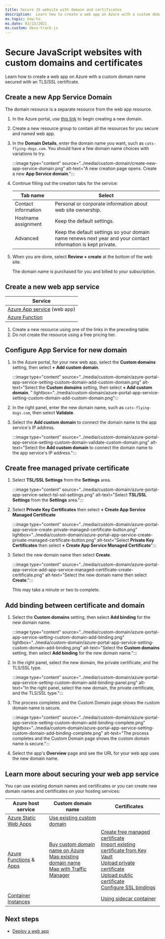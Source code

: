 ```yaml
---
title: Secure JS website with domain and certificates
description:  Learn how to create a web app on Azure with a custom domain name secured with an TLS/SSL certificate. 
ms.topic: how-to
ms.date: 03/23/2021
ms.custom: devx-track-js
---
```


# Secure JavaScript websites with custom domains and certificates

Learn how to create a web app on Azure with a custom domain name secured with an TLS/SSL certificate.

## Create a new App Service Domain

The domain resource is a separate resource from the web app resource. 

1. In the Azure portal, use [this link](https://ms.portal.azure.com/#create/Microsoft.Domain) to begin creating a new domain. 
1. Create a new resource group to contain all the resources for you secure and named web app. 
1. In the **Domain Details**, enter the domain name you want, such as `cats-flying-dogs.com`. You should have a few domain name choices with variations to try. 

    :::image type="content" source="../media/custom-domain/create-new-app-service-domain.png" alt-text="A new creation page opens. Create a new **App Service domain**.":::

1. Continue filling out the creation tabs for the service:

    |Tab name|Select|
    |--|--|
    |Contact information|Personal or corporate information about web site ownership.|
    |Hostname assignment|Keep the default settings.|
    |Advanced|Keep the default settings so your domain name renews next year and your contact information is kept private.|

1. When you are done, select **Review + create** at the bottom of the web site. 

    The domain name is purchased for you and billed to your subscription.

## Create a new web app service

|Service|
|--|
|[Azure App service](https://ms.portal.azure.com/#create/Microsoft.WebSite) (web app)|
|[Azure Function](https://ms.portal.azure.com/#create/Microsoft.FunctionApp)|

1. Create a new resource using one of the links in the preceding table. 
1. Do not create the resource using a free pricing tier. 

## Configure App Service for new domain

1. In the Azure portal, for your new web app, select the **Custom domains** setting, then select **+ Add custom domain**. 

    :::image type="content" source="../media/custom-domain/azure-portal-app-service-setting-custom-domain-add-custom-domain.png" alt-text="Select the **Custom domains** setting, then select **+ Add custom domain**. " lightbox="../media/custom-domain/azure-portal-app-service-setting-custom-domain-add-custom-domain.png":::

1. In the right panel, enter the new domain name, such as `cats-flying-dogs.com`, then select **Validate**.
1. Select the **Add custom domain** to connect the domain name to the app service's IP address. 

    :::image type="content" source="../media/custom-domain/azure-portal-app-service-setting-custom-domain-validate-custom-domain.png" alt-text="Select the **Add custom domain** to connect the domain name to the app service's IP address.":::

## Create free managed private certificate

1. Select **TSL/SSL Settings** from the **Settings** area. 

    :::image type="content" source="../media/custom-domain/azure-portal-app-service-select-tsl-ssl-settings.png" alt-text="Select **TSL/SSL Settings** from the **Settings** area.":::

1. Select **Private Key Certificates** then select **+ Create App Service Managed Certificate**

    :::image type="content" source="../media/custom-domain/azure-portal-app-service-create-private-managed-certificate-button.png" lightbox="../media/custom-domain/azure-portal-app-service-create-private-managed-certificate-button.png" alt-text="Select **Private Key Certificates** then select **+ Create App Service Managed Certificate**":::

1. Select the new domain name then select **Create**.

    :::image type="content" source="../media/custom-domain/azure-portal-app-service-add-app-service-managed-certificate-create-certificate.png" alt-text="Select the new domain name then select **Create**.":::

    This may take a minute or two to complete.

## Add binding between certificate and domain

1. Select the **Custom domains** setting, then select **Add binding** for the new domain name. 

    :::image type="content" source="../media/custom-domain/azure-portal-app-service-setting-custom-domain-add-binding.png" lightbox="../media/custom-domain/azure-portal-app-service-setting-custom-domain-add-binding.png" alt-text="Select the **Custom domains** setting, then select **Add binding** for the new domain name.":::

1. In the right panel, select the new domain, the private certificate, and the TLS/SSL type.

    :::image type="content" source="../media/custom-domain/azure-portal-app-service-setting-custom-domain-add-binding-panel.png" alt-text="In the right panel, select the new domain, the private certificate, and the TLS/SSL type.":::

1. The process completes and the Custom Domain page shows the custom domain name is secure. 

    :::image type="content" source="../media/custom-domain/azure-portal-app-service-setting-custom-domain-add-binding-complete.png" lightbox="../media/custom-domain/azure-portal-app-service-setting-custom-domain-add-binding-complete.png" alt-text="The process completes and the Custom Domain page shows the custom domain name is secure.":::

1. Select the app's **Overview** page and see the URL for your web app uses the new domain name. 

## Learn more about securing your web app service

You can use existing domain names and certificates or you can create new domain names and certificates on your hosting services:

|Azure host service|Custom domain name| Certificates|
|--|--|--|
|[Azure Static Web Apps](/azure/static-web-apps/)|[Use existing custom domain](/azure/static-web-apps/custom-domain)||
|[Azure Functions](/azure/azure-functions/) & [Apps](/azure/app-service)|[Buy custom domain name on Azure](/azure/app-service/manage-custom-dns-buy-domain)</br>[Map existing domain name](/app-service/app-service-web-tutorial-custom-domain)<br>[Map with Traffic Manager](/azure/app-service/configure-domain-traffic-manager)|[Create free managed certificate](/azure/app-service/configure-ssl-certificate#create-a-free-managed-certificate-preview)</br>[Import existing certificate from Key Vault](/azure/app-service/configure-ssl-certificate#import-a-certificate-from-key-vault)</br>[Upload private certificate](/azure/app-service/configure-ssl-certificate#upload-a-private-certificate)</br>[Upload public certificate](/azure/app-service/configure-ssl-certificate#upload-a-public-certificate)</br>[Configure SSL bindings](/azure/app-service/configure-ssl-bindings)|
|[Container Instances](/azure/container-instances)||[Using sidecar container](/azure/container-instances/container-instances-container-group-ssl)|

## Next steps

* [Deploy a web app](deploy-web-app.md)